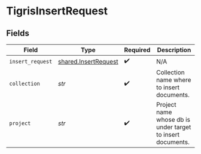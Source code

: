 # TigrisInsertRequest


## Fields

| Field                                                        | Type                                                         | Required                                                     | Description                                                  |
| ------------------------------------------------------------ | ------------------------------------------------------------ | ------------------------------------------------------------ | ------------------------------------------------------------ |
| `insert_request`                                             | [shared.InsertRequest](../../models/shared/insertrequest.md) | :heavy_check_mark:                                           | N/A                                                          |
| `collection`                                                 | *str*                                                        | :heavy_check_mark:                                           | Collection name where to insert documents.                   |
| `project`                                                    | *str*                                                        | :heavy_check_mark:                                           | Project name whose db is under target to insert documents.   |